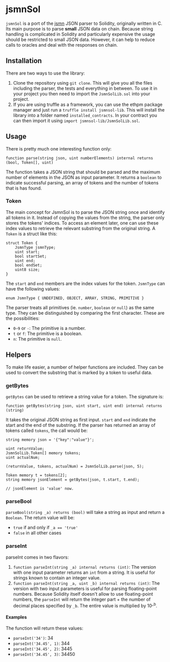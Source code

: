 # jsmnSol
`jsmnSol` is a port of the [jsmn](https://github.com/zserge/jsmn) JSON parser to Solidity, originally written in C. Its main purpose is to parse **small** JSON data on chain. Because string handling is complicated in Solidity and particularly expensive the usage should be restricted to small JSON data. However, it can help to reduce calls to oracles and deal with the responses on chain.

## Installation
There are two ways to use the library:
 1. Clone the repository using `git clone`. This will give you all the files including the parser, the tests and everything in between. To use it in your project you then need to import the `JsmnSolLib.sol` into your project.
 2. If you are using truffle as a framework, you can use the ethpm package manager and just run a `truffle install jsmnsol-lib`. This will install the library into a folder named `installed_contracts`. In your contract you can then import it using `import jsmnsol-lib/JsmnSolLib.sol`.


## Usage
There is pretty much one interesting function only:
```
function parse(string json, uint numberElements) internal returns (bool, Token[], uint)
```
The function takes a JSON string that should be parsed and the maximum number of elements in the JSON as input parameter. It returns a `boolean` to indicate successful parsing, an array of tokens and the number of tokens that is has found.

### Token
The main concept for JsmnSol is to parse the JSON string once and identify all tokens in it. Instead of copying the values from the string, the parser only stores the tokens' indices. To access an element later, one can use these index values to retrieve the relevant substring from the original string. A `Token` is a struct like this:
```
struct Token {
    JsmnType jsmnType;
    uint start;
    bool startSet;
    uint end;
    bool endSet;
    uint8 size;
}
```
The `start` and `end` members are the index values for the token. `JsmnType` can have the following values:
```
enum JsmnType { UNDEFINED, OBJECT, ARRAY, STRING, PRIMITIVE }
```
The parser treats all primitives (ie. `number`, `boolean` or `null`) as the same type. They can be distinguished by comparing the first character. These are the possibilities:
 - `0–9` or `-`: The primitive is a number.
 - `t` or `f`: The primitive is a boolean.
 - `n`: The primitive is `null`.

## Helpers
To make life easier, a number of helper functions are included. They can be used to convert the substring that is marked by a token to useful data.

### getBytes
`getBytes` can be used to retrieve a string value for a token. The signature is:
```
function getBytes(string json, uint start, uint end) internal returns (string)
```
It takes the original JSON string as first input. `start` and `end` indicate the start and the end of the substring. If the parser has returned an array of tokens called `tokens`, the call would be:
```
string memory json = '{"key":"value"}';

uint returnValue;
JsmnSolLib.Token[] memory tokens;
uint actualNum;

(returnValue, tokens, actualNum) = JsmnSolLib.parse(json, 5);

Token memory t = tokens[2];
string memory jsonElement = getBytes(json, t.start, t.end);

// jsonElement is 'value' now.
```

### parseBool
`parseBool(string _a) returns (bool)` will take a string as input and return a `Boolean`. The return value will be:
- `true` if and only if `_a == 'true'`
- `false` in all other cases

### parseInt
parseInt comes in two flavors:
1. `function parseInt(string _a) internal returns (int)`: The version with one input parameter returns an `int` from a string. It is useful for strings known to contain an integer value.
2. `function parseInt(string _a, uint _b) internal returns (int)`: The version with two input parameters is useful for parsing floating-point numbers. Because Solidity itself doesn't allow to use floating-point numbers, the `parseInt` will return the integer part + the number of decimal places specified by `_b`. The entire value is multiplied by 10<sup>\_b</sup>.

#### Examples
The function will return these values:
- `parseInt('34')`: 34
- `parseInt('34.45', 1)`: 344
- `parseInt('34.45', 2)`: 3445
- `parseInt('34.45', 3)`: 34450

